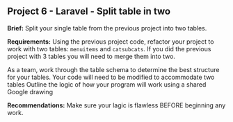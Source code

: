 ## Project 6 - Laravel - Split table in two

**Brief:** Split your single table from the previous project into two tables. 

**Requirements:** Using the previous project code, refactor your project to work with two tables: `menuitems` and `catsubcats`. If you did the previous project with 3 tables you will need to merge them into two.

As a team, work through the table schema to determine the best structure for your tables.
Your code will need to be modified to accommodate two tables
Outline the logic of how your program will work using a shared Google drawing

**Recommendations:** Make sure your lagic is flawless BEFORE beginning any work.